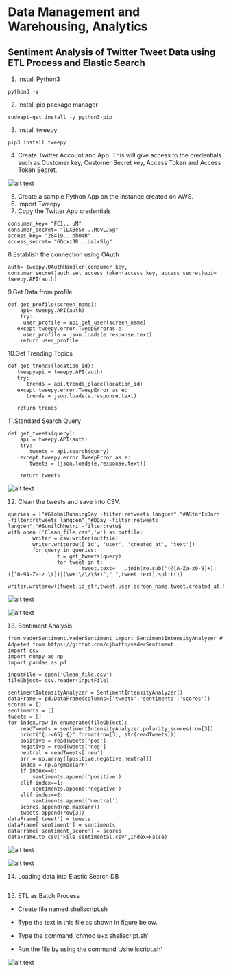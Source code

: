 # Data Management and Warehousing, Analytics

##  Sentiment Analysis of Twitter Tweet Data using ETL Process and Elastic Search

1. Install Python3
```
python3 -V
```
2. Install pip package manager
```
sudoapt-get install -y python3-pip
```
3. Install tweepy
```
pip3 install tweepy
```
4. Create Twitter Account and App. This will give access to the credentials such as Customer key, Customer Secret key, Access Token and Access Token Secret.

![alt text](https://github.com/juhipawar/Data_Warehouse_Assignment_2/blob/master/d1.png)

5. Create a sample Python App on the instance created on AWS.
6. Import Tweepy
7. Copy the Twitter App credentials
```
consumer_key= "FC1...uM"
consumer_secret= "lLXBeSY...MevLJ5g"
access_key= "28419...oh04R"
access_secret= "6QcxzJR...UalxSlg"
```
8.Establish the connection using OAuth
```
auth= tweepy.OAuthHandler(consumer_key, consumer_secret)auth.set_access_token(access_key, access_secret)api= tweepy.API(auth)
```
9.Get Data from profile
```
def get_profile(screen_name):
    api= tweepy.API(auth)
    try:
     user_profile = api.get_user(screen_name)
   except tweepy.error.TweepErroras e:
     user_profile = json.loads(e.response.text)
    return user_profile
```
10.Get Trending Topics
```
def get_trends(location_id):
   tweepyapi = tweepy.API(auth)
   try:
      trends = api.trends_place(location_id)
   except tweepy.error.TweepError as e:
      trends = json.loads(e.response.text)

   return trends
```
11.Standard Search Query
```
def get_tweets(query):
    api = tweepy.API(auth)
    try:
       tweets = api.search(query)
    except tweepy.error.TweepError as e:
       tweets = [json.loads(e.response.text)]

    return tweets
```

![alt text](https://github.com/juhipawar/Data_Warehouse_Assignment_2/blob/master/d2%20(2).png)

12. Clean the tweets and save into CSV.
```
queries = ["#GlobalRunningDay -filter:retweets lang:en","#AStarIsBorn -filter:retweets lang:en","#DDay -filter:retweets lang:en","#SunilChhetri -filter:retw$
with open ('Clean_file.csv','w') as outfile:
        writer = csv.writer(outfile)
        writer.writerow(['id', 'user', 'created_at', 'text'])
        for query in queries:
                t = get_tweets(query)
                for tweet in t:
                        tweet.text=' '.join(re.sub("(@[A-Za-z0-9]+)|([^0-9A-Za-z \t])|(\w+:\/\/\S+)"," ",tweet.text).split())
                        writer.writerow([tweet.id_str,tweet.user.screen_name,tweet.created_at,tweet.text])
```
![alt text](https://github.com/juhipawar/Data_Warehouse_Assignment_2/blob/master/d8.png)

![alt text](https://github.com/juhipawar/Data_Warehouse_Assignment_2/blob/master/d10.png)

13. Sentiment Analysis 
```
from vaderSentiment.vaderSentiment import SentimentIntensityAnalyzer # Adpeted from https://github.com/cjhutto/vaderSentiment
import csv
import numpy as np
import pandas as pd

inputFile = open('Clean_file.csv')
fileObject= csv.reader(inputFile)

sentimentIntensityAnalyzer = SentimentIntensityAnalyzer()
dataFrame = pd.DataFrame(columns=['tweets','sentiments','scores'])
scores = []
sentiments = []
tweets = []
for index,row in enumerate(fileObject):
    readTweets = sentimentIntensityAnalyzer.polarity_scores(row[3])
    print("{:-<65} {}".format(row[3], str(readTweets)))
    positive = readTweets['pos']
    negative = readTweets['neg']
    neutral = readTweets['neu']
    arr = np.array([positive,negative,neutral])
    index = np.argmax(arr)
    if index==0:
        sentiments.append('positive')
    elif index==1:
        sentiments.append('negative')
    elif index==2:
        sentiments.append('neutral')
    scores.append(np.max(arr))
    tweets.append(row[3])
dataFrame['tweet'] = tweets
dataFrame['sentiment'] = sentiments
dataFrame['sentiment_score'] = scores
dataFrame.to_csv('File_sentimental.csv',index=False)

```

![alt text](https://github.com/juhipawar/Data_Warehouse_Assignment_2/blob/master/D89.png)

![alt text](https://github.com/juhipawar/Data_Warehouse_Assignment_2/blob/master/d90.png)

14. Loading data into Elastic Search DB
```
```
15. ETL as Batch Process
* Create file named shellscript.sh
* Type the text in this file as shown in figure below.


* Type the command 'chmod u+x shellscript.sh'
* Run the file by using the command './shellscript.sh'

![alt text](https://github.com/juhipawar/Data_Warehouse_Assignment_2/blob/master/d34.png)
















  



















   

   
